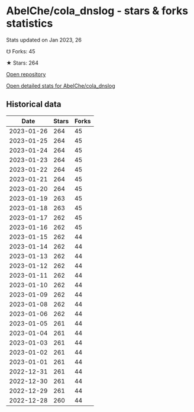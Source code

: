 # AbelChe/cola_dnslog - stars & forks statistics

Stats updated on Jan 2023, 26

☋ Forks: 45

★ Stars: 264

[Open repository](https://github.com/AbelChe/cola_dnslog)

[Open detailed stats for AbelChe/cola_dnslog](https://reviewgithub.com/rep/AbelChe/cola_dnslog)

## Historical data
| Date | Stars | Forks |
|------|-------|-------|
| 2023-01-26 | 264 | 45 | 
| 2023-01-25 | 264 | 45 | 
| 2023-01-24 | 264 | 45 | 
| 2023-01-23 | 264 | 45 | 
| 2023-01-22 | 264 | 45 | 
| 2023-01-21 | 264 | 45 | 
| 2023-01-20 | 264 | 45 | 
| 2023-01-19 | 263 | 45 | 
| 2023-01-18 | 263 | 45 | 
| 2023-01-17 | 262 | 45 | 
| 2023-01-16 | 262 | 45 | 
| 2023-01-15 | 262 | 44 | 
| 2023-01-14 | 262 | 44 | 
| 2023-01-13 | 262 | 44 | 
| 2023-01-12 | 262 | 44 | 
| 2023-01-11 | 262 | 44 | 
| 2023-01-10 | 262 | 44 | 
| 2023-01-09 | 262 | 44 | 
| 2023-01-08 | 262 | 44 | 
| 2023-01-06 | 262 | 44 | 
| 2023-01-05 | 261 | 44 | 
| 2023-01-04 | 261 | 44 | 
| 2023-01-03 | 261 | 44 | 
| 2023-01-02 | 261 | 44 | 
| 2023-01-01 | 261 | 44 | 
| 2022-12-31 | 261 | 44 | 
| 2022-12-30 | 261 | 44 | 
| 2022-12-29 | 261 | 44 | 
| 2022-12-28 | 260 | 44 | 

